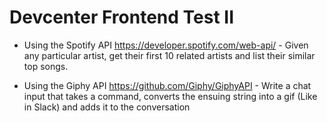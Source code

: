 # Devcenter Frontend Test II

* Using the Spotify API https://developer.spotify.com/web-api/ - Given any particular artist, get their first 10 related artists and list their similar top songs.

* Using the Giphy API https://github.com/Giphy/GiphyAPI - Write a chat input that takes a command, converts the ensuing string into a gif (Like in Slack) and adds it to the conversation
